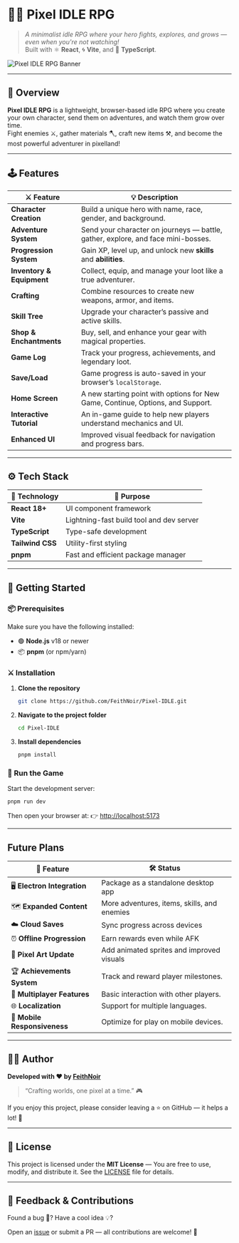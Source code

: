 # 🧙‍♂️ Pixel IDLE RPG

> *A minimalist idle RPG where your hero fights, explores, and grows — even when you're not watching!*  
> Built with ⚛️ **React**, 🌀 **Vite**, and 🧩 **TypeScript**.

![Pixel IDLE RPG Banner](https://placehold.co/900x250/1e293b/ffffff?text=Pixel+IDLE+RPG+Banner)

---

## 🌟 Overview

**Pixel IDLE RPG** is a lightweight, browser-based idle RPG where you create your own character, send them on adventures, and watch them grow over time.  
Fight enemies ⚔️, gather materials 🪓, craft new items ⚒️, and become the most powerful adventurer in pixelland!

---

## 🕹️ Features

| ⚔️ Feature | 💡 Description |
|-------------|----------------|
| **Character Creation** | Build a unique hero with name, race, gender, and background. |
| **Adventure System** | Send your character on journeys — battle, gather, explore, and face mini-bosses. |
| **Progression System** | Gain XP, level up, and unlock new **skills** and **abilities**. |
| **Inventory & Equipment** | Collect, equip, and manage your loot like a true adventurer. |
| **Crafting** | Combine resources to create new weapons, armor, and items. |
| **Skill Tree** | Upgrade your character’s passive and active skills. |
| **Shop & Enchantments** | Buy, sell, and enhance your gear with magical properties. |
| **Game Log** | Track your progress, achievements, and legendary loot. |
| **Save/Load** | Game progress is auto-saved in your browser’s `localStorage`. |
| **Home Screen** | A new starting point with options for New Game, Continue, Options, and Support. |
| **Interactive Tutorial** | An in-game guide to help new players understand mechanics and UI. |
| **Enhanced UI** | Improved visual feedback for navigation and progress bars. |

---

## ⚙️ Tech Stack

| 🧩 Technology | 🧠 Purpose |
|---------------|------------|
| **React 18+** | UI component framework |
| **Vite** | Lightning-fast build tool and dev server |
| **TypeScript** | Type-safe development |
| **Tailwind CSS** | Utility-first styling |
| **pnpm** | Fast and efficient package manager |

---

## 🚀 Getting Started

### 📦 Prerequisites

Make sure you have the following installed:
- 🟢 **Node.js** v18 or newer  
- 📦 **pnpm** (or npm/yarn)

### ⚔️ Installation

1. **Clone the repository**
   ```bash
   git clone https://github.com/FeithNoir/Pixel-IDLE.git

2. **Navigate to the project folder**

   ```bash
   cd Pixel-IDLE
   ```
3. **Install dependencies**

   ```bash
   pnpm install
   ```

### 🧭 Run the Game

Start the development server:

```bash
pnpm run dev
```

Then open your browser at:
👉 [http://localhost:5173](http://localhost:5173)

---

## Future Plans

| 🔮 Feature                   | 🛠️ Status                                  |
| ---------------------------- | ------------------------------------------- |
| 🖥️ **Electron Integration** | Package as a standalone desktop app         |
| 🗺️ **Expanded Content**     | More adventures, items, skills, and enemies |
| ☁️ **Cloud Saves**           | Sync progress across devices                |
| ⏰ **Offline Progression**    | Earn rewards even while AFK                 |
| 🎨 **Pixel Art Update**      | Add animated sprites and improved visuals   |
| 🏆 **Achievements System**   | Track and reward player milestones.         |
| 🤝 **Multiplayer Features**  | Basic interaction with other players.       |
| 🌐 **Localization**          | Support for multiple languages.             |
| 📱 **Mobile Responsiveness** | Optimize for play on mobile devices.        |

---

## 🧑‍🎨 Author

**Developed with ❤️ by [FeithNoir](https://github.com/FeithNoir)**

> “Crafting worlds, one pixel at a time.” 🎮

If you enjoy this project, please consider leaving a ⭐ on GitHub — it helps a lot! 🌟

---

## 🪪 License

This project is licensed under the **MIT License** —
You are free to use, modify, and distribute it.
See the [LICENSE](./LICENSE) file for details.

---

## 💬 Feedback & Contributions

Found a bug 🐛?
Have a cool idea 💡?

Open an [issue](https://github.com/FeithNoir/Pixel-IDLE/issues) or submit a PR — all contributions are welcome! 🙌